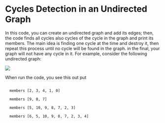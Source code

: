 <h1> Cycles Detection in an Undirected Graph</h1>
<p>In this code, you can create an undirected graph and add its edges; then,
the code finds all cycles also cycles of the cycle in the graph and print its members.
The main idea is finding one cycle at the time and destroy it, then repeat this process until no cycle will be found
in the graph. in the final, your graph will not have any cycle in it. For example, consider the following undirected graph:</p>
<img src = "https://github.com/amoazeni75/detect_cycles_undirected_graph/blob/master/graph.png" >
<p>When run the code, you see this out put</p>
<div>
  <code>
  members [2, 3, 4, 1, 0]
</code>
</div>
<div>
<code>
  members [9, 8, 7]
</code>
  </div>
  <div>
<code>
  members [5, 10, 9, 8, 7, 2, 3]
</code>
  </div>
  <div>
<code>
  members [6, 5, 10, 9, 8, 7, 2, 3, 4]
</code>
</div>
